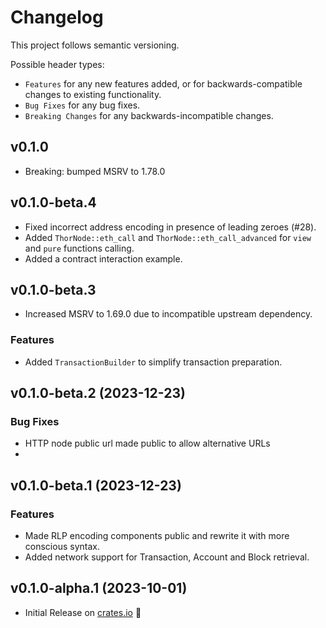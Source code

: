# Changelog

This project follows semantic versioning.

Possible header types:

- `Features` for any new features added, or for backwards-compatible
  changes to existing functionality.
- `Bug Fixes` for any bug fixes.
- `Breaking Changes` for any backwards-incompatible changes.

## v0.1.0
- Breaking: bumped MSRV to 1.78.0

## v0.1.0-beta.4
- Fixed incorrect address encoding in presence of leading zeroes (#28).
- Added `ThorNode::eth_call` and `ThorNode::eth_call_advanced` for `view` and `pure` functions calling.
- Added a contract interaction example.

## v0.1.0-beta.3
- Increased MSRV to 1.69.0 due to incompatible upstream dependency.

### Features
- Added `TransactionBuilder` to simplify transaction preparation.

## v0.1.0-beta.2 (2023-12-23)

### Bug Fixes
- HTTP node public url made public to allow alternative URLs
-
## v0.1.0-beta.1 (2023-12-23)

### Features
- Made RLP encoding components public and rewrite it with more conscious syntax.
- Added network support for Transaction, Account and Block retrieval.

## v0.1.0-alpha.1 (2023-10-01)

- Initial Release on [crates.io] :tada:

[crates.io]: https://crates.io/crates/thor-devkit
